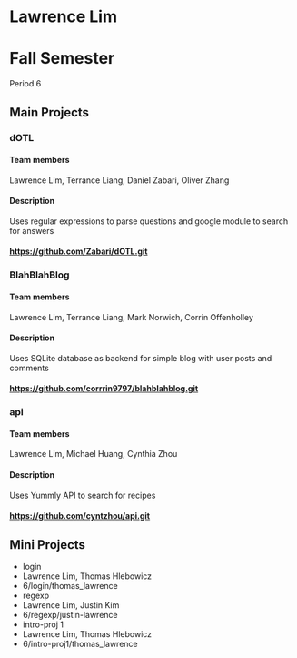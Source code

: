 Lawrence Lim
==========

# Fall Semester
Period 6

## Main Projects

### dOTL
#### Team members
Lawrence Lim, Terrance Liang, Daniel Zabari, Oliver Zhang
#### Description
Uses regular expressions to parse questions and google module to search for answers
#### https://github.com/Zabari/dOTL.git

### BlahBlahBlog
#### Team members
Lawrence Lim, Terrance Liang, Mark Norwich, Corrin Offenholley
#### Description
Uses SQLite database as backend for simple blog with user posts and comments
#### https://github.com/corrrin9797/blahblahblog.git

### api
#### Team members
Lawrence Lim, Michael Huang, Cynthia Zhou
#### Description
Uses Yummly API to search for recipes
#### https://github.com/cyntzhou/api.git

## Mini Projects

 * login
  * Lawrence Lim, Thomas Hlebowicz
  * 6/login/thomas_lawrence
 * regexp
  * Lawrence Lim, Justin Kim
  * 6/regexp/justin-lawrence
 * intro-proj 1
  * Lawrence Lim, Thomas Hlebowicz
  * 6/intro-proj1/thomas_lawrence

